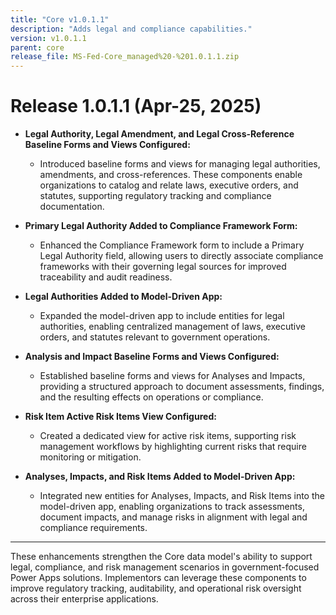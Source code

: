 ```yaml
---
title: "Core v1.0.1.1"
description: "Adds legal and compliance capabilities."
version: v1.0.1.1
parent: core
release_file: MS-Fed-Core_managed%20-%201.0.1.1.zip
---
```



# Release 1.0.1.1 (Apr-25, 2025)

- **Legal Authority, Legal Amendment, and Legal Cross-Reference Baseline Forms and Views Configured:**
    - Introduced baseline forms and views for managing legal authorities, amendments, and cross-references. These components enable organizations to catalog and relate laws, executive orders, and statutes, supporting regulatory tracking and compliance documentation.

- **Primary Legal Authority Added to Compliance Framework Form:**
    - Enhanced the Compliance Framework form to include a Primary Legal Authority field, allowing users to directly associate compliance frameworks with their governing legal sources for improved traceability and audit readiness.

- **Legal Authorities Added to Model-Driven App:**
    - Expanded the model-driven app to include entities for legal authorities, enabling centralized management of laws, executive orders, and statutes relevant to government operations.

- **Analysis and Impact Baseline Forms and Views Configured:**
    - Established baseline forms and views for Analyses and Impacts, providing a structured approach to document assessments, findings, and the resulting effects on operations or compliance.

- **Risk Item Active Risk Items View Configured:**
    - Created a dedicated view for active risk items, supporting risk management workflows by highlighting current risks that require monitoring or mitigation.

- **Analyses, Impacts, and Risk Items Added to Model-Driven App:**
    - Integrated new entities for Analyses, Impacts, and Risk Items into the model-driven app, enabling organizations to track assessments, document impacts, and manage risks in alignment with legal and compliance requirements.

---

These enhancements strengthen the Core data model's ability to support legal, compliance, and risk management scenarios in government-focused Power Apps solutions. Implementors can leverage these components to improve regulatory tracking, auditability, and operational risk oversight across their enterprise applications.
